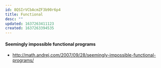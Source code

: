 ```yaml
---
id: 8QSIrVCbAcmZF3b90r6p4
title: Functional
desc: ""
updated: 1637263411123
created: 1637263394535
---
```


#### Seemingly impossible functional programs

- http://math.andrej.com/2007/09/28/seemingly-impossible-functional-programs/
